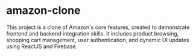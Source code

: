 # amazon-clone
This project is a clone of Amazon's core features, created to demonstrate frontend and backend integration skills. It includes product browsing, shopping cart management, user authentication, and dynamic UI updates using ReactJS and Firebase.
